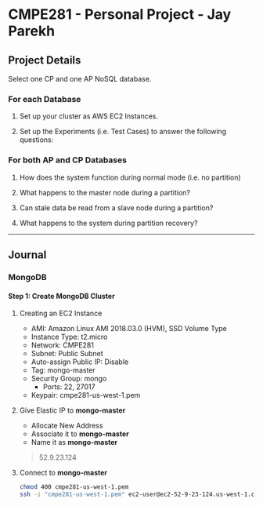 # CMPE281 - Personal Project - Jay Parekh

## Project Details

Select one CP and one AP NoSQL database.

### For each Database

1. Set up your cluster as AWS EC2 Instances.

2. Set up the Experiments (i.e. Test Cases) to answer the following questions:

### For both AP and CP Databases

1. How does the system function during normal mode (i.e. no partition)

2. What happens to the master node during a partition?

3. Can stale data be read from a slave node during a partition?

4. What happens to the system during partition recovery?

---

## Journal

### **MongoDB**

#### Step 1: Create MongoDB Cluster

1. Creating an EC2 Instance
    * AMI: Amazon Linux AMI 2018.03.0 (HVM), SSD Volume Type
    * Instance Type: t2.micro
    * Network: CMPE281
    * Subnet: Public Subnet
    * Auto-assign Public IP: Disable
    * Tag: mongo-master
    * Security Group: mongo
      * Ports: 22, 27017
    * Keypair: cmpe281-us-west-1.pem

1. Give Elastic IP to **mongo-master**
    * Allocate New Address
    * Associate it to **mongo-master**
    * Name it as **mongo-master**
    >52.9.23.124

1. Connect to **mongo-master**
     ```bash
    chmod 400 cmpe281-us-west-1.pem
    ssh -i "cmpe281-us-west-1.pem" ec2-user@ec2-52-9-23-124.us-west-1.compute.amazonaws.com
    ```
